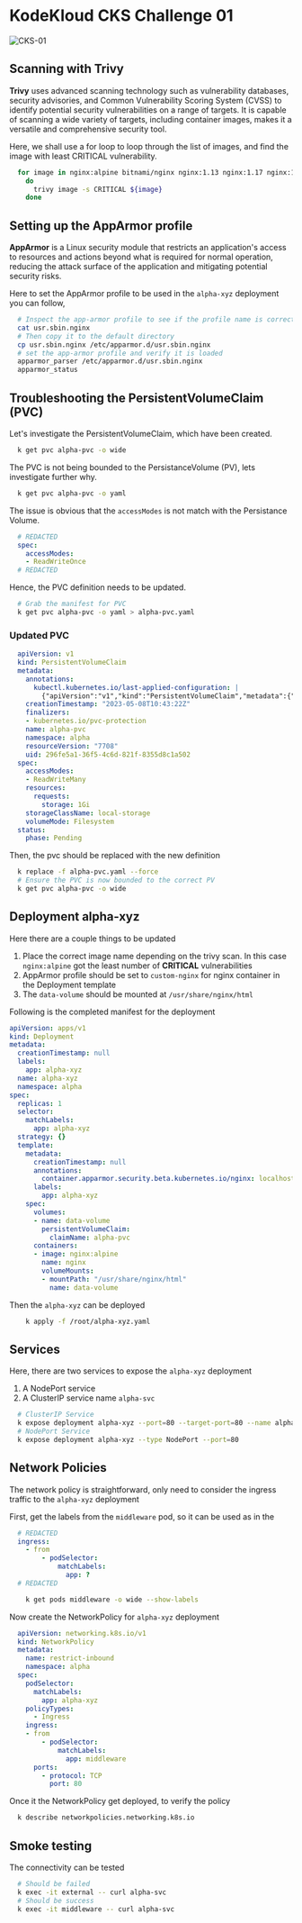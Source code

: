 # KodeKloud CKS Challenge 01

![CKS-01](https://user-images.githubusercontent.com/19620378/236825493-83f4bbec-9d74-4c4a-8273-e5e85a6f50b2.png)

## Scanning with Trivy  

__Trivy__ uses advanced scanning technology such as vulnerability databases, security advisories, and Common Vulnerability Scoring System (CVSS) to identify potential security vulnerabilities on a range of targets. 
It is capable of scanning a wide variety of targets, including container images, makes it a versatile and comprehensive security tool.

Here, we shall use a for loop to loop through the list of images, and find the image with least CRITICAL vulnerability.

```sh
  for image in nginx:alpine bitnami/nginx nginx:1.13 nginx:1.17 nginx:1.16 nginx:1.14 
    do 
      trivy image -s CRITICAL ${image} 
    done
```

## Setting up the AppArmor profile

__AppArmor__ is a Linux security module that restricts an application's access to resources and actions beyond what is required for normal operation, reducing the attack surface of the application and mitigating potential security risks.

Here to set the AppArmor profile to be used in the `alpha-xyz` deployment you can follow,

```sh
  # Inspect the app-armor profile to see if the profile name is correct
  cat usr.sbin.nginx
  # Then copy it to the default directory
  cp usr.sbin.nginx /etc/apparmor.d/usr.sbin.nginx
  # set the app-armor profile and verify it is loaded
  apparmor_parser /etc/apparmor.d/usr.sbin.nginx
  apparmor_status
 ```

## Troubleshooting the PersistentVolumeClaim (PVC)

Let's investigate the PersistentVolumeClaim, which have been created.

```sh
  k get pvc alpha-pvc -o wide
```

The PVC is not being bounded to the PersistanceVolume (PV), lets investigate further why.

```sh
  k get pvc alpha-pvc -o yaml
```

The issue is obvious that the `accessModes` is not match with the Persistance Volume. 

```yaml
  # REDACTED
  spec:
    accessModes:
    - ReadWriteOnce
  # REDACTED
```

Hence, the PVC definition needs to be updated.

```sh
  # Grab the manifest for PVC
  k get pvc alpha-pvc -o yaml > alpha-pvc.yaml
```

### Updated PVC

```yaml
  apiVersion: v1
  kind: PersistentVolumeClaim
  metadata:
    annotations:
      kubectl.kubernetes.io/last-applied-configuration: |
        {"apiVersion":"v1","kind":"PersistentVolumeClaim","metadata":{"annotations":{},"name":"alpha-pvc","namespace":"alpha"},"spec":{"accessModes":["ReadWriteOnce"],"resources":{"requests":{"storage":"1Gi"}},"storageClassName":"local-storage"}}
    creationTimestamp: "2023-05-08T10:43:22Z"
    finalizers:
    - kubernetes.io/pvc-protection
    name: alpha-pvc
    namespace: alpha
    resourceVersion: "7708"
    uid: 296fe5a1-36f5-4c6d-821f-8355d8c1a502
  spec:
    accessModes:
    - ReadWriteMany
    resources:
      requests:
        storage: 1Gi
    storageClassName: local-storage
    volumeMode: Filesystem
  status:
    phase: Pending
```

Then, the pvc should be replaced with the new definition

```sh
  k replace -f alpha-pvc.yaml --force
  # Ensure the PVC is now bounded to the correct PV
  k get pvc alpha-pvc -o wide
```

## Deployment alpha-xyz

Here there are a couple things to be updated
1. Place the correct image name depending on the trivy scan. In this case `nginx:alpine` got the least number of __CRITICAL__ vulnerabilities
2. AppArmor profile should be set to `custom-nginx` for nginx container in the Deployment template
3. The `data-volume` should be mounted at `/usr/share/nginx/html`

Following is the completed manifest for the deployment

  ```yaml
  apiVersion: apps/v1
  kind: Deployment
  metadata:
    creationTimestamp: null
    labels:
      app: alpha-xyz
    name: alpha-xyz
    namespace: alpha
  spec:
    replicas: 1
    selector:
      matchLabels:
        app: alpha-xyz
    strategy: {}
    template:
      metadata:
        creationTimestamp: null
        annotations:
          container.apparmor.security.beta.kubernetes.io/nginx: localhost/custom-nginx
        labels:
          app: alpha-xyz
      spec:
        volumes:
        - name: data-volume
          persistentVolumeClaim:
            claimName: alpha-pvc
        containers:
        - image: nginx:alpine
          name: nginx
          volumeMounts:
          - mountPath: "/usr/share/nginx/html"
            name: data-volume
  ```
Then the `alpha-xyz` can be deployed

```sh
    k apply -f /root/alpha-xyz.yaml
```
## Services

Here, there are two services to expose the `alpha-xyz` deployment
1. A NodePort service 
2. A ClusterIP service name `alpha-svc`

```sh
  # ClusterIP Service
  k expose deployment alpha-xyz --port=80 --target-port=80 --name alpha-svc
  # NodePort Service
  k expose deployment alpha-xyz --type NodePort --port=80
```

## Network Policies

The network policy is straightforward, only need to consider the ingress traffic to the `alpha-xyz` deployment

First, get the labels from  the `middleware` pod, so it can be used as in the
```yaml
  # REDACTED
  ingress:
    - from
        - podSelector:
            matchLabels:
              app: ?
  # REDACTED
```

```sh
    k get pods middleware -o wide --show-labels 
```
 
Now create the NetworkPolicy for `alpha-xyz` deployment

```yaml
  apiVersion: networking.k8s.io/v1
  kind: NetworkPolicy
  metadata:
    name: restrict-inbound
    namespace: alpha
  spec:
    podSelector:
      matchLabels:
        app: alpha-xyz
    policyTypes:
      - Ingress
    ingress:
    - from
        - podSelector:
            matchLabels:
              app: middleware
      ports:
        - protocol: TCP
          port: 80
```
Once it the  NetworkPolicy get deployed, to verify the policy
```sh
  k describe networkpolicies.networking.k8s.io
```

## Smoke testing

The connectivity can be tested

```sh
  # Should be failed
  k exec -it external -- curl alpha-svc
  # Should be success
  k exec -it middleware -- curl alpha-svc
```